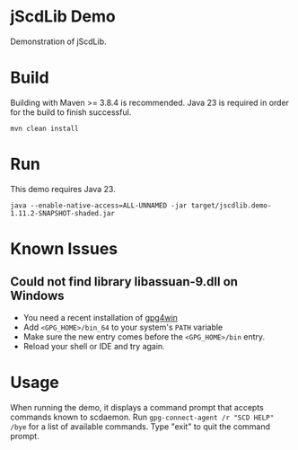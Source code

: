 # jScdLib Demo
Demonstration of jScdLib.

# Build
Building with Maven >= 3.8.4 is recommended. Java 23 is required in order for the build to finish successful.  
  
`mvn clean install`

# Run
This demo requires Java 23.  

```
java --enable-native-access=ALL-UNNAMED -jar target/jscdlib.demo-1.11.2-SNAPSHOT-shaded.jar
```

# Known Issues
## Could not find library libassuan-9.dll on Windows

* You need a recent installation of [gpg4win](https://gpg4win.de)
* Add `<GPG_HOME>/bin_64` to your system's `PATH` variable
* Make sure the new entry comes before the `<GPG_HOME>/bin` entry.
* Reload your shell or IDE and try again.

# Usage
When running the demo, it displays a command prompt that accepts commands known to scdaemon. Run ```gpg-connect-agent /r "SCD HELP" /bye``` for a list of available commands. Type "exit" to quit the command prompt.
